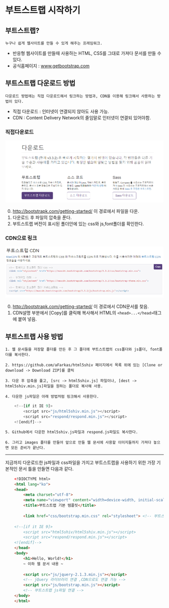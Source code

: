 # 부트스트랩 시작하기

## 부트스트랩?
    누구나 쉽게 웹사이트를 만들 수 있게 해주는 프레임워크.  

- 반응형 웹사이트를 만들때 사용하는 HTML, CSS를 그대로 가져다 문서를 만들 수 있다.
- 공식홈페이지 : www.getbootstrap.com   

## 부트스트랩 다운로드 방법
    다운로드 방법에는 직접 다운로드해서 링크하는 방법과, CDN을 이용해 링크해서 사용하는 방법이 있다.

- 직접 다운로드 : 인터넷이 연결되지 않아도 사용 가능.
- CDN : Content Delivery Network의 줄임말로 인터넷이 연결되 있어야함.

### 직접다운로드
![DirectlyDownload](./DirectlyDownload.jpg)  

0. http://bootstrapk.com/getting-started/ 이 경로에서 파일을 다운.
1. 다운로드 후 파일의 압축을 푼다.
2. 부트스트랩 버전이 표시된 폴더안에 있는 css와 js,font폴더를 확인한다.

### CDN으로 링크
![IndirectDownload](./IndirectDownload.jpg)

0. http://bootstrapk.com/getting-started/ 이 경로에서 CDN문서를 찾음.
1. CDN설명 부분에서 [Copy]를 클릭해 복사해서 HTML의 `<head>...</head>`태그에 붙여 넣음.

## 부트스트랩 사용 방법
    1. 웹 문서들을 저장할 폴더를 만든 후 그 폴더에 부트스트랩의 css폴더와 js폴더, font폴더를 복사한다.  
    
    2. https://github.com/aFarkas/html5shiv 페이지에서 목록 위에 있는 [Clone or download -> Download ZIP]를 클릭

    3. 다운 후 압축을 풀고, [src -> html5shiv.js] 파일이나, [dest -> html5shiv.min.js]파일을 원하는 폴더로 복사해 사용.

    4. 다운한 js파일은 아래 방법처럼 링크해서 사용한다.
    
```js
    <!--[if it IE 9]>
        <script src="js/html5shiv.min.js"></script>
        <script src="respond/respond.min.js"></script>
    <![endif]-->    
```

    5. Github에서 다운한 html5shiv.js파일과 respond.js파일도 복사한다.
    
    6. 그리고 images 폴더를 만들어 앞으로 만들 웹 문서에 사용할 이미지들까지 가져다 놓으면 모든 준비가 끝난다.

---
지금까지 다운로드한 js파일과 css파일을 가지고 부트스트랩을 사용하기 위한 가장 기본적인 문서 틀을 만들면 다음과 같다.

```html
    <!DIOCTYPE html>
    <html lang="ko">
    <head>
        <meta charset="utf-8">
        <meta name="viewport" content="width=device-width, initial-scale=1"> <!-- 뷰 포트 설정 -->
        <title>부트스트랩 기본 템플릿</title>

        <link href="css/bootstrap.min.css" rel="stylesheet"> <!-- 부트스트랩css파일 -->

    <!--[if it IE 9]>
        <script src="html5shiv/html5shiv.min.js"></script>
        <script src="respond/respond.min.js"></script>
    <![endif]-->
    </head>
    <body>
        <h1>Hello, World!</h1>  
        ~ 이하 웹 문서 내용 ~

        <script src="js/jquery-2.1.3.min.js"></script>
        <!-- jQuery 라이브러리 연결 ,CDN으로도 연결 가능 -->
        <script src="js/bootstrap.min.js"></script>
        <!-- 부트스트랩 js파일 연결 -->
    </body>
    </html>
```

